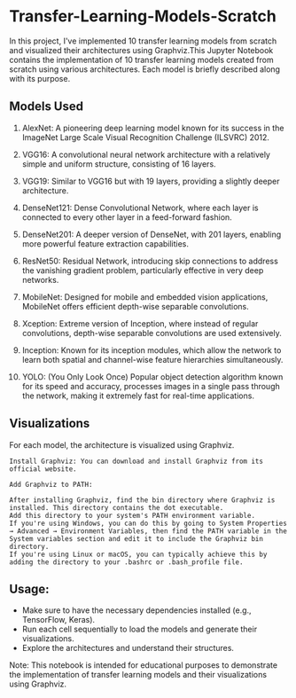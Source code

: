 # Transfer-Learning-Models-Scratch

In this project, I've implemented 10 transfer learning models from scratch and visualized their architectures using Graphviz.This Jupyter Notebook contains the implementation of 10 transfer learning models created from scratch using various architectures. Each model is briefly described along with its purpose.

## Models Used
1. AlexNet: A pioneering deep learning model known for its success in the ImageNet Large Scale Visual Recognition Challenge (ILSVRC) 2012.

2. VGG16: A convolutional neural network architecture with a relatively simple and uniform structure, consisting of 16 layers.

3. VGG19: Similar to VGG16 but with 19 layers, providing a slightly deeper architecture.

4. DenseNet121: Dense Convolutional Network, where each layer is connected to every other layer in a feed-forward fashion.

5. DenseNet201: A deeper version of DenseNet, with 201 layers, enabling more powerful feature extraction capabilities.

6. ResNet50: Residual Network, introducing skip connections to address the vanishing gradient problem, particularly effective in very deep networks.

7. MobileNet: Designed for mobile and embedded vision applications, MobileNet offers efficient depth-wise separable convolutions.

8. Xception: Extreme version of Inception, where instead of regular convolutions, depth-wise separable convolutions are used extensively.

9. Inception: Known for its inception modules, which allow the network to learn both spatial and channel-wise feature hierarchies simultaneously.

10. YOLO: (You Only Look Once) Popular object detection algorithm known for its speed and accuracy, processes images in a single pass through the network, making it extremely fast for real-time applications.

## Visualizations

For each model, the architecture is visualized using Graphviz.

```
Install Graphviz: You can download and install Graphviz from its official website.

Add Graphviz to PATH:

After installing Graphviz, find the bin directory where Graphviz is installed. This directory contains the dot executable.
Add this directory to your system's PATH environment variable.
If you're using Windows, you can do this by going to System Properties → Advanced → Environment Variables, then find the PATH variable in the System variables section and edit it to include the Graphviz bin directory.
If you're using Linux or macOS, you can typically achieve this by adding the directory to your .bashrc or .bash_profile file.
```

## Usage:
- Make sure to have the necessary dependencies installed (e.g., TensorFlow, Keras).
- Run each cell sequentially to load the models and generate their visualizations.
- Explore the architectures and understand their structures.

Note: This notebook is intended for educational purposes to demonstrate the implementation of transfer learning models and their visualizations using Graphviz.

